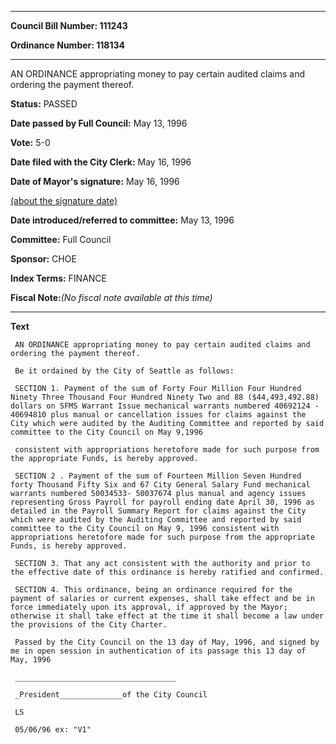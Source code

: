 

********

**Council Bill Number: 111243**
   
**Ordinance Number: 118134**
********

 AN ORDINANCE appropriating money to pay certain audited claims and ordering the payment thereof.

**Status:** PASSED
   
**Date passed by Full Council:** May 13, 1996
   
**Vote:** 5-0
   
**Date filed with the City Clerk:** May 16, 1996
   
**Date of Mayor's signature:** May 16, 1996
   
[(about the signature date)](/~public/approvaldate.htm)
   
   
   
**Date introduced/referred to committee:** May 13, 1996
   
**Committee:** Full Council
   
**Sponsor:** CHOE
   
   
**Index Terms:** FINANCE

**Fiscal Note:**_(No fiscal note available at this time)_

********

**Text**
   
```
 AN ORDINANCE appropriating money to pay certain audited claims and ordering the payment thereof.

 Be it ordained by the City of Seattle as follows:

 SECTION 1. Payment of the sum of Forty Four Million Four Hundred Ninety Three Thousand Four Hundred Ninety Two and 88 ($44,493,492.88) dollars on SFMS Warrant Issue mechanical warrants numbered 40692124 - 40694810 plus manual or cancellation issues for claims against the City which were audited by the Auditing Committee and reported by said committee to the City Council on May 9,1996

 consistent with appropriations heretofore made for such purpose from the appropriate Funds, is hereby approved.

 SECTION 2 . Payment of the sum of Fourteen Million Seven Hundred forty Thousand Fifty Six and 67 City General Salary Fund mechanical warrants numbered 50034533- 50037674 plus manual and agency issues representing Gross Payroll for payroll ending date April 30, 1996 as detailed in the Payroll Summary Report for claims against the City which were audited by the Auditing Committee and reported by said committee to the City Council on May 9, 1996 consistent with appropriations heretofore made for such purpose from the appropriate Funds, is hereby approved.

 SECTION 3. That any act consistent with the authority and prior to the effective date of this ordinance is hereby ratified and confirmed.

 SECTION 4. This ordinance, being an ordinance required for the payment of salaries or current expenses, shall take effect and be in force immediately upon its approval, if approved by the Mayor; otherwise it shall take effect at the time it shall become a law under the provisions of the City Charter.

 Passed by the City Council on the 13 day of May, 1996, and signed by me in open session in authentication of its passage this 13 day of May, 1996

 ____________________________________

 _President______________of the City Council

 LS

 05/06/96 ex: "V1"

```
